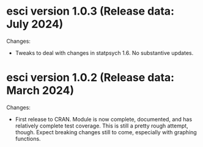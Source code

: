 esci version 1.0.3 (Release data: July 2024)
===========

Changes:

* Tweaks to deal with changes in statpsych 1.6. No substantive updates.  



esci version 1.0.2 (Release data: March 2024)
===========

Changes:

* First release to CRAN. Module is now complete, documented, and has relatively
complete test coverage.  This is still a pretty rough attempt, though.  Expect 
breaking changes still to come, especially with graphing functions.
